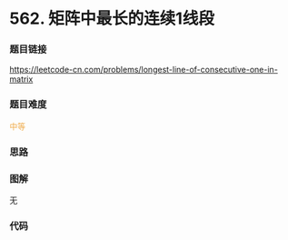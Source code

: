 # 562. 矩阵中最长的连续1线段

### 题目链接

https://leetcode-cn.com/problems/longest-line-of-consecutive-one-in-matrix

### 题目难度

<font color=#F0AD4E>中等</font>

### 思路



### 图解

无

### 代码

```python
```